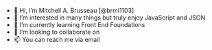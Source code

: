 - 👋 Hi, I’m Mitchell A. Brusseau [@brmi1103]
- 👀 I’m interested in many things but truly enjoy JavaScript and JSON
- 🌱 I’m currently learning Front End Foundations
- 💞️ I’m looking to collaborate on 
- 📫 You can reach me via email

<!---
brmi1103/brmi1103 is a ✨ special ✨ repository because its `README.md` (this file) appears on your GitHub profile.
You can click the Preview link to take a look at your changes.
--->
